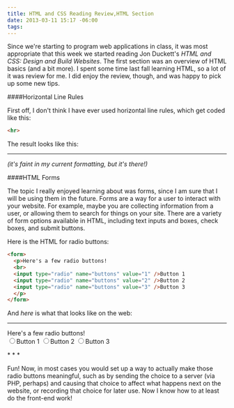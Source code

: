 ```yaml
---
title: HTML and CSS Reading Review,HTML Section
date: 2013-03-11 15:17 -06:00
tags:
---
```


Since we're starting to program web applications in class, it was most appropriate that this week we started reading Jon Duckett's _HTML and CSS: Design and Build Websites_. The first section was an overview of HTML basics (and a bit more). I spent some time last fall learning HTML, so a lot of it was review for me. I did enjoy the review, though, and was happy to pick up some new tips.

####Horizontal Line Rules

First off, I don't think I have ever used horizontal line rules, which get coded like this:

```html
<hr>
```
The result looks like this:

* * *

_(it's faint in my current formatting, but it's there!)_

####HTML Forms

The topic I really enjoyed learning about was forms, since I am sure that I will be using them in the future. Forms are a way for a user to interact with your website. For example, maybe you are collecting information from a user, or allowing them to search for things on your site. There are a variety of form options available in HTML, including text inputs and boxes, check boxes, and submit buttons.

Here is the HTML for radio buttons:

```html
<form>
  <p>Here's a few radio buttons!
  <br>
  <input type="radio" name="buttons" value="1" />Button 1
  <input type="radio" name="buttons" value="2" />Button 2
  <input type="radio" name="buttons" value="3" />Button 3
  </p>
</form>
```

And _here_ is what that looks like on the web:

* * *

<form>
  <p>Here's a few radio buttons!
  <br>
  <input type="radio" name="buttons" value="1" />Button 1
  <input type="radio" name="buttons" value="2" />Button 2
  <input type="radio" name="buttons" value="3" />Button 3
  </p>

</form>
* * *

Fun! Now, in most cases you would set up a way to actually make those radio buttons meaningful, such as by sending the choice to a server (via PHP, perhaps) and causing that choice to affect what happens next on the website, or recording that choice for later use. Now I know how to at least do the front-end work!
